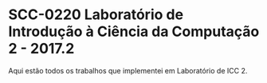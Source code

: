 # SCC-0220 Laboratório de Introdução à Ciência da Computação 2 - 2017.2

Aqui estão todos os trabalhos que implementei em Laboratório de ICC 2.

